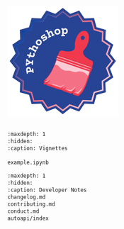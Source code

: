 ![](img/pythoshop-logo.png)

```{include} ../README.md
```

```{toctree}
:maxdepth: 1
:hidden:
:caption: Vignettes

example.ipynb
```

```{toctree}
:maxdepth: 1
:hidden:
:caption: Developer Notes
changelog.md
contributing.md
conduct.md
autoapi/index
```